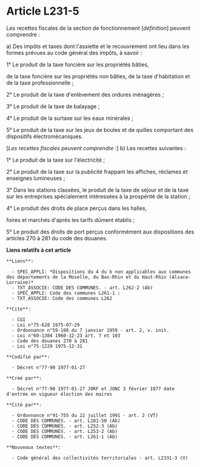 # Article L231-5

Les recettes fiscales de la section de fonctionnement [*définition*] peuvent comprendre :

a) Des impôts et taxes dont l'assiette et le recouvrement ont lieu dans les formes prévues au code général des impôts, à
savoir :

1° Le produit de la taxe foncière sur les propriétés bâties,

de la taxe foncière sur les propriétés non bâties, de la taxe d'habitation et de la taxe professionnelle ; 

2° Le produit de la taxe d'enlèvement des ordures ménagères ; 

3° Le produit de la taxe de balayage ; 

4° Le produit de la surtaxe sur les eaux minérales ; 

5° Le produit de la taxe sur les jeux de boules et de quilles comportant des dispositifs électromécaniques.

[*Les recettes fiscales peuvent comprendre :*]    b) Les recettes suivantes :

1° Le produit de la taxe sur l'électricité ; 

2° Le produit de la taxe sur la publicité frappant les affiches, réclames et enseignes lumineuses ; 

3° Dans les stations classées, le produit de la taxe de séjour et de la taxe sur les entreprises spécialement intéressées à
la prospérité de la station ; 

4° Le produit des droits de place perçus dans les halles,

foires et marchés d'après les tarifs dûment établis ; 

5° Le produit des droits de port perçus conformément aux dispositions des articles 270 à 281 du code des douanes.

**Liens relatifs à cet article**

	**Liens**:

	  - SPEC_APPLI: *Dispositions du 4 du b non applicables aux communes des départements de la Moselle, du Bas-Rhin et du Haut-Rhin (Alsace-Lorraine)*
	  - TXT_ASSOCIE: CODE DES COMMUNES. - art. L262-2 (Ab)
	  - SPEC_APPLI: Code des communes L261-1 :
	  - TXT_ASSOCIE: Code des communes L262

	**Cite**:

	  - CGI
	  - Loi n°75-628 1975-07-29
	  - Ordonnance n°59-108 du 7 janvier 1959 - art. 2, v. init.
	  - Loi n°60-1384 1960-12-23 art. 7 et 103
	  - Code des douanes 270 à 281
	  - Loi n°75-1229 1975-12-31

	**Codifié par**:

	  - Décret n°77-90 1977-01-27

	**Créé par**:

	  - Décret n°77-90 1977-01-27 JORF et JONC 3 février 1977 date d'entrée en vigueur élection des maires

	**Cité par**:

	  - Ordonnance n°91-755 du 22 juillet 1991 - art. 2 (VT)
	  - CODE DES COMMUNES. - art. L181-50 (Ab)
	  - CODE DES COMMUNES. - art. L252-3 (Ab)
	  - CODE DES COMMUNES. - art. L253-2 (Ab)
	  - CODE DES COMMUNES. - art. L261-1 (Ab)

	**Nouveaux textes**:

	  - Code général des collectivités territoriales - art. L2331-3 (V)
